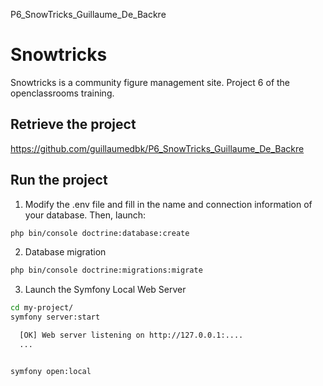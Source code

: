 P6_SnowTricks_Guillaume_De_Backre
# Snowtricks

Snowtricks is a community figure management site. Project 6 of the openclassrooms training.

## Retrieve the project

https://github.com/guillaumedbk/P6_SnowTricks_Guillaume_De_Backre

## Run the project
1. Modify the .env file and fill in the name and connection information of your database. Then, launch:
```bash
php bin/console doctrine:database:create
```
2. Database migration
```bash
php bin/console doctrine:migrations:migrate
```
3. Launch the Symfony Local Web Server
```bash
cd my-project/
symfony server:start

  [OK] Web server listening on http://127.0.0.1:....
  ...


symfony open:local
```
